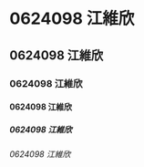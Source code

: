 # 0624098 江維欣

## 0624098 江維欣

### 0624098 江維欣

#### 0624098 江維欣

##### 0624098 江維欣

###### 0624098 江維欣
